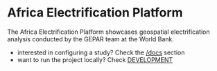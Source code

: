 # Africa Electrification Platform
The Africa Electrification Platform showcases geospatial electrification analysis conducted by the GEPAR team at the World Bank.

* interested in configuring a study? Check the [/docs](/docs) section
* want to run the project locally? Check [DEVELOPMENT](/DEVELOPMENT.md)
